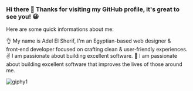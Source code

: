 ### Hi there 👋 Thanks for visiting my GitHub profile, it's great to see you! 😀

Here are some quick informations about me:

:ok_hand: My name is Adel El Sherif, I'm an Egyptian-based web designer & front‑end developer focused on crafting clean & user‑friendly experiences.
:v: I am passionate about building excellent software.
:metal: I am passionate about building excellent software that improves the lives of those around me.

![giphy1](https://user-images.githubusercontent.com/52841583/156321746-25f71898-2674-46bf-8993-53eb99cec5d4.gif)
